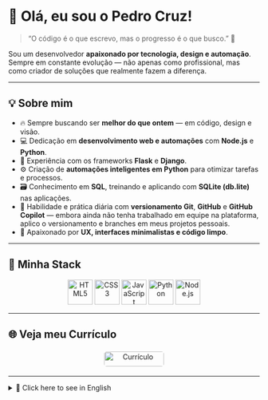 # 👋 Olá, eu sou o Pedro Cruz!

> “O código é o que escrevo, mas o progresso é o que busco.” 🚀  

Sou um desenvolvedor **apaixonado por tecnologia, design e automação**.  
Sempre em constante evolução — não apenas como profissional, mas como criador de soluções que realmente fazem a diferença.  

---

## 💡 Sobre mim

- 🔥 Sempre buscando ser **melhor do que ontem** — em código, design e visão.  
- 💻 Dedicação em **desenvolvimento web e automações** com **Node.js** e **Python**.  
- 🧠 Experiência com os frameworks **Flask** e **Django**.  
- ⚙️ Criação de **automações inteligentes em Python** para otimizar tarefas e processos.  
- 🗃️ Conhecimento em **SQL**, treinando e aplicando com **SQLite (db.lite)** nas aplicações.  
- 🧩 Habilidade e prática diária com **versionamento Git**, **GitHub** e **GitHub Copilot** — embora ainda não tenha trabalhado em equipe na plataforma, aplico o versionamento e branches em meus projetos pessoais.  
- 🎨 Apaixonado por **UX, interfaces minimalistas e código limpo**.  

---

## 🧰 Minha Stack

<p align="center">
  <img src="https://github.com/user-attachments/assets/e9cc13b7-4bd3-4293-a895-ee33ba2a684e" width="50" height="50" alt="HTML5"/>
  <img src="https://github.com/user-attachments/assets/2e7da057-afc9-43dd-b9e9-17351ae64ae2" width="50" height="50" alt="CSS3"/>
  <img src="https://github.com/user-attachments/assets/e110a56d-679a-4e39-9f24-326b0e38be3b" width="50" height="50" alt="JavaScript"/>
  <img src="https://github.com/user-attachments/assets/54401109-ec6e-4109-aa0c-fb4a58fa65f1" width="50" height="50" alt="Python"/>
  <img src="https://github.com/user-attachments/assets/066ec464-724b-4e20-a393-f27201c51af2" width="50" height="50" alt="Node.js"/>
</p>

---

## 🌐 Veja meu Currículo

<div align="center">
    <a href="./assets/Currículo PedCruz.pdf" target="_blank" rel="noopener noreferrer">
        <img style="margin: 5px; border-radius: 5px;" height="30" width="120" src="https://img.shields.io/badge/Ver%20Curr%C3%ADculo-1E46FF?style=for-the-badge&logo=adobeacrobatreader&logoColor=white" alt="Currículo">
    </a>
</div>

---

<details>
<summary>🔽 Click here to see in English</summary>

# 👋 Hi, I’m Pedro Cruz!

> “I write code, but what I truly build is progress.” 🚀  

I’m a **developer passionate about technology, design, and automation**.  
Always learning, always improving — creating digital experiences that combine logic and creativity.

---

## 💡 About me

- 🔥 Constantly striving to be **better than yesterday**.  
- 💻 Specialized in **web development** with **Node.js** and **Python**.  
- 🧠 Experienced with **Flask** and **Django** frameworks.  
- ⚙️ Creator of **Python automations** for smart task management and process optimization.  
- 🗃️ Knowledge in **SQL**, training and applying with **SQLite (db.lite)** in my applications.  
- 🧩 Skilled in **Git version control**, **GitHub**, and **GitHub Copilot** — I haven’t yet collaborated in a team repo, but I maintain personal projects with proper branching and commits.  
- 🎨 Enthusiastic about **UX, minimal design, and clean code**.  

---

## 🧰 My Stack

<p align="center">
  <img src="https://github.com/user-attachments/assets/e9cc13b7-4bd3-4293-a895-ee33ba2a684e" width="50" height="50" alt="HTML5"/>
  <img src="https://github.com/user-attachments/assets/2e7da057-afc9-43dd-b9e9-17351ae64ae2" width="50" height="50" alt="CSS3"/>
  <img src="https://github.com/user-attachments/assets/e110a56d-679a-4e39-9f24-326b0e38be3b" width="50" height="50" alt="JavaScript"/>
  <img src="https://github.com/user-attachments/assets/54401109-ec6e-4109-aa0c-fb4a58fa65f1" width="50" height="50" alt="Python"/>
  <img src="https://github.com/user-attachments/assets/066ec464-724b-4e20-a393-f27201c51af2" width="50" height="50" alt="Node.js"/>
</p>

---

## 🌐 View my resume

<div align="center">
    <a href="./assets/Currículo PedCruz.pdf" target="_blank" rel="noopener noreferrer">
        <img style="margin: 5px; border-radius: 5px;" height="30" width="120" src="https://img.shields.io/badge/View%20Resume-1E46FF?style=for-the-badge&logo=adobeacrobatreader&logoColor=white" alt="Resume">
    </a>
</div>

</details>
